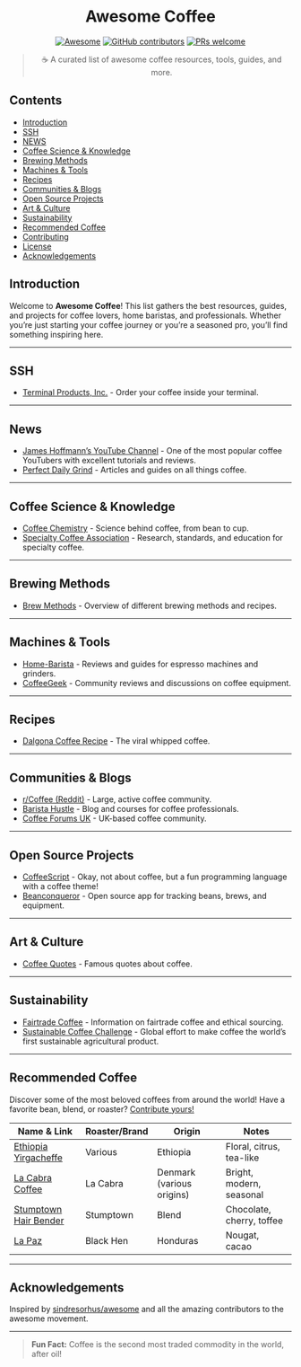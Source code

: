 <!--lint disable awesome-heading-->
<div align="center">
  <h1>Awesome Coffee</h1>
  <a href="https://awesome.re"><img src="https://awesome.re/badge.svg" alt="Awesome" /></a>
  <a href="https://github.com/beargruug/awesome-coffee/graphs/contributors"><img src="https://img.shields.io/github/contributors/beargruug/awesome-coffee" alt="GitHub contributors" /></a>
  <a href="CONTRIBUTING.md"><img src="https://img.shields.io/badge/PRs-welcome-brightgreen.svg?style=flat" alt="PRs welcome" /></a>
  <blockquote>☕️ A curated list of awesome coffee resources, tools, guides, and more.</blockquote>
</div>

## Contents

- [Introduction](#introduction)
- [SSH](#ssh)
- [NEWS](#news)
- [Coffee Science & Knowledge](#coffee-science--knowledge)
- [Brewing Methods](#brewing-methods)
- [Machines & Tools](#machines--tools)
- [Recipes](#recipes)
- [Communities & Blogs](#communities--blogs)
- [Open Source Projects](#open-source-projects)
- [Art & Culture](#art--culture)
- [Sustainability](#sustainability)
- [Recommended Coffee](#recommended-coffee)
- [Contributing](#contributing)
- [License](#license)
- [Acknowledgements](#acknowledgements)

## Introduction

Welcome to **Awesome Coffee**!
This list gathers the best resources, guides, and projects for coffee lovers, home baristas, and professionals. Whether you’re just starting your coffee journey or you’re a seasoned pro, you’ll find something inspiring here.

---

## SSH

- [Terminal Products, Inc.](https://www.terminal.shop/) - Order your coffee inside your terminal.

---

## News

- [James Hoffmann’s YouTube Channel](https://www.youtube.com/@jameshoffmann) - One of the most popular coffee YouTubers with excellent tutorials and reviews.
- [Perfect Daily Grind](https://perfectdailygrind.com/) - Articles and guides on all things coffee.

---

## Coffee Science & Knowledge

- [Coffee Chemistry](https://www.coffeechemistry.com/) - Science behind coffee, from bean to cup.
- [Specialty Coffee Association](https://sca.coffee/) - Research, standards, and education for specialty coffee.

---

## Brewing Methods

- [Brew Methods](https://brewmethods.com/) - Overview of different brewing methods and recipes.

---

## Machines & Tools

- [Home-Barista](https://www.home-barista.com/) - Reviews and guides for espresso machines and grinders.
- [CoffeeGeek](https://www.coffeegeek.com/) - Community reviews and discussions on coffee equipment.

---

## Recipes

- [Dalgona Coffee Recipe](https://www.bbcgoodfood.com/recipes/dalgona-coffee) - The viral whipped coffee.

---

## Communities & Blogs

- [r/Coffee (Reddit)](https://www.reddit.com/r/Coffee/) - Large, active coffee community.
- [Barista Hustle](https://www.baristahustle.com/blog/) - Blog and courses for coffee professionals.
- [Coffee Forums UK](https://coffeeforums.co.uk/) - UK-based coffee community.

---

## Open Source Projects

- [CoffeeScript](https://coffeescript.org/) - Okay, not about coffee, but a fun programming language with a coffee theme!
- [Beanconqueror](https://beanconqueror.com/) - Open source app for tracking beans, brews, and equipment.

---

## Art & Culture

- [Coffee Quotes](https://www.goodreads.com/quotes/tag/coffee) - Famous quotes about coffee.

---

## Sustainability

- [Fairtrade Coffee](https://www.fairtrade.net/issue/coffee) - Information on fairtrade coffee and ethical sourcing.
- [Sustainable Coffee Challenge](https://www.sustaincoffee.org/) - Global effort to make coffee the world’s first sustainable agricultural product.

---

## Recommended Coffee

Discover some of the most beloved coffees from around the world!
Have a favorite bean, blend, or roaster? [Contribute yours!](CONTRIBUTING.md)

| Name & Link | Roaster/Brand | Origin | Notes |
|-------------|---------------|--------|-------|
| [Ethiopia Yirgacheffe](https://www.coffeereview.com/review/ethiopia-yirgacheffe/) | Various | Ethiopia | Floral, citrus, tea-like |
| [La Cabra Coffee](https://www.lacabra.dk/) | La Cabra | Denmark (various origins) | Bright, modern, seasonal |
| [Stumptown Hair Bender](https://www.stumptowncoffee.com/products/hair-bender) | Stumptown | Blend | Chocolate, cherry, toffee |
| [La Paz](https://www.blackhen.de/products/bio-espresso-la-paz) | Black Hen | Honduras | Nougat, cacao |

---

## Acknowledgements

Inspired by [sindresorhus/awesome](https://github.com/sindresorhus/awesome) and all the amazing contributors to the awesome movement.

---

> **Fun Fact:**
> Coffee is the second most traded commodity in the world, after oil!
